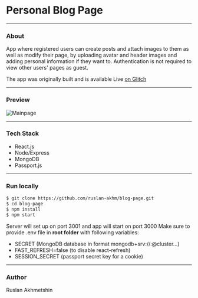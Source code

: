 # Personal Blog Page
---
### About 
App where registered users can create posts and attach images to them as well as modify their page, by uploading avatar and header images and adding personal information if they want to. Authentication is not required to view other users' pages as guest.

The app was originally built and is available Live [on Glitch](https://appnew-test-sample.glitch.me/)

---
### Preview 

![Mainpage](https://cdn.glitch.com/b263e770-440e-453b-8974-57d826cc0507%2FBlogPage.jpg?v=16127453043375)

---
### Tech Stack
  - React.js
  - Node/Express
  - MongoDB
  - Passport.js

---

### Run locally
```sh
$ git clone https://github.com/ruslan-akhm/blog-page.git
$ cd blog-page
$ npm install
$ npm start
```
Server will set up on port 3001 and app will start on port 3000
Make sure to provide .env file in **root folder** with following variables:
 - SECRET (MongoDB database in format mongodb+srv://<username>:<password>@cluster...)
 - FAST_REFRESH=false (to disable react-refresh)
 - SESSION_SECRET (passport secret key for a cookie)

---
### Author
Ruslan Akhmetshin
